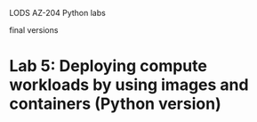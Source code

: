 LODS AZ-204 Python labs

final versions

# Lab 5: Deploying compute workloads by using images and containers (Python version)
